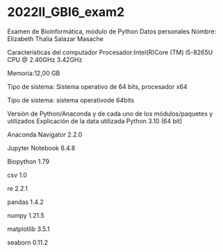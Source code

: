 # 2022II_GBI6_exam2
Examen de Bioinformática, módulo de Python
Datos personales
Nombre: Elizabeth Thalia Salazar Masache
    
Características del computador
Procesador:Intel(R)Core (TM) i5-8265U CPU @ 2.40GHz 3.42GHz

Memoria:12,00 GB

Tipo de sistema: Sistema operativo de 64 bits, procesador x64 

Tipo de sistema: sistema operativode 64bits

Versión de Python/Anaconda y de cada uno de los módulos/paquetes y utilizados
Explicación de la data utilizada
Python 3.10 (64 bit)

Anaconda Navigator 2.2.0

Jupyter Notebook 6.4.8

Biopython 1.79

csv 1.0

re 2.2.1

pandas 1.4.2

numpy 1.21.5

matplotlib 3.5.1

seaborn 0.11.2
